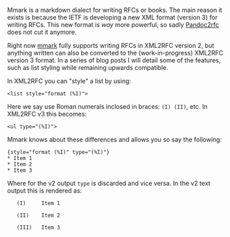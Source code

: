 Mmark is a markdown dialect for writing RFCs or books. The main reason it exists
is because the IETF is developing a new XML format (version 3) for writing RFCs.
This new format is *way* more powerful, so sadly
[Pandoc2rfc](https://tools.ietf.org/html/rfc7328.html) does not cut it anymore.

Right now [mmark](https://github.com/miekg/mmark) fully supports writing
RFCs in XML2RFC version 2, but anything written can also be converted to
the (work-in-progress) XML2RFC version 3 format. In a series of blog posts
I will detail some of the features, such as list styling while remaining upwards
compatible.

In XML2RFC you can "style" a list by using:

    <list style="format (%I)">

Here we say use Roman numerals inclosed in braces: `(I) (II)`, etc. In XML2RFC
v3 this becomes:

    <ul type="(%I)">

Mmark knows about these differences and allows you so say the following:

    {style="format (%I)" type="(%I)"}
    * Item 1
    * Item 2
    * Item 3

Where for the v2 output `type` is discarded and vice versa. In the v2 text output
this is rendered as:

       (I)     Item 1

       (II)    Item 2

       (III)   Item 3
